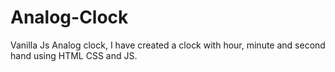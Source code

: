 # Analog-Clock
Vanilla Js Analog clock, I have created a clock with hour, minute and second hand using HTML CSS and JS. 
